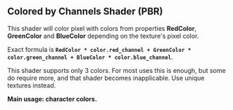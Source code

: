 ## Colored by Channels Shader (PBR) ##

This shader will color pixel with colors from properties **RedColor**, **GreenColor** and **BlueColor** depending on the texture's pixel color.  

Exact formula is **`RedColor * color.red_channel + GreenColor * color.green_channel + BlueColor * color.blue_channel`**.  

This shader supports only 3 colors. For most uses this is enough, but some do require more, and that shader becomes inapplicable. Use unique textures instead.  

**Main usage: character colors.**  